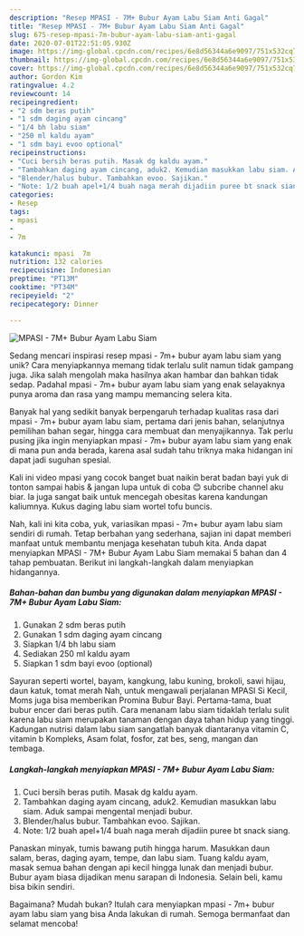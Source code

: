 ```yaml
---
description: "Resep MPASI - 7M+ Bubur Ayam Labu Siam Anti Gagal"
title: "Resep MPASI - 7M+ Bubur Ayam Labu Siam Anti Gagal"
slug: 675-resep-mpasi-7m-bubur-ayam-labu-siam-anti-gagal
date: 2020-07-01T22:51:05.930Z
image: https://img-global.cpcdn.com/recipes/6e8d56344a6e9097/751x532cq70/mpasi-7m-bubur-ayam-labu-siam-foto-resep-utama.jpg
thumbnail: https://img-global.cpcdn.com/recipes/6e8d56344a6e9097/751x532cq70/mpasi-7m-bubur-ayam-labu-siam-foto-resep-utama.jpg
cover: https://img-global.cpcdn.com/recipes/6e8d56344a6e9097/751x532cq70/mpasi-7m-bubur-ayam-labu-siam-foto-resep-utama.jpg
author: Gordon Kim
ratingvalue: 4.2
reviewcount: 14
recipeingredient:
- "2 sdm beras putih"
- "1 sdm daging ayam cincang"
- "1/4 bh labu siam"
- "250 ml kaldu ayam"
- "1 sdm bayi evoo optional"
recipeinstructions:
- "Cuci bersih beras putih. Masak dg kaldu ayam."
- "Tambahkan daging ayam cincang, aduk2. Kemudian masukkan labu siam. Aduk sampai mengental menjadi bubur."
- "Blender/halus bubur. Tambahkan evoo. Sajikan."
- "Note: 1/2 buah apel+1/4 buah naga merah dijadiin puree bt snack siang."
categories:
- Resep
tags:
- mpasi
- 
- 7m

katakunci: mpasi  7m 
nutrition: 132 calories
recipecuisine: Indonesian
preptime: "PT13M"
cooktime: "PT34M"
recipeyield: "2"
recipecategory: Dinner

---
```



![MPASI - 7M+ Bubur Ayam Labu Siam](https://img-global.cpcdn.com/recipes/6e8d56344a6e9097/751x532cq70/mpasi-7m-bubur-ayam-labu-siam-foto-resep-utama.jpg)

Sedang mencari inspirasi resep mpasi - 7m+ bubur ayam labu siam yang unik? Cara menyiapkannya memang tidak terlalu sulit namun tidak gampang juga. Jika salah mengolah maka hasilnya akan hambar dan bahkan tidak sedap. Padahal mpasi - 7m+ bubur ayam labu siam yang enak selayaknya punya aroma dan rasa yang mampu memancing selera kita.

Banyak hal yang sedikit banyak berpengaruh terhadap kualitas rasa dari mpasi - 7m+ bubur ayam labu siam, pertama dari jenis bahan, selanjutnya pemilihan bahan segar, hingga cara membuat dan menyajikannya. Tak perlu pusing jika ingin menyiapkan mpasi - 7m+ bubur ayam labu siam yang enak di mana pun anda berada, karena asal sudah tahu triknya maka hidangan ini dapat jadi suguhan spesial.

Kali ini video mpasi yang cocok banget buat naikin berat badan bayi yuk di tonton sampai habis &amp; jangan lupa untuk di coba 😊 subcribe channel aku biar. Ia juga sangat baik untuk mencegah obesitas karena kandungan kaliumnya. Kukus daging labu siam wortel tofu buncis.


Nah, kali ini kita coba, yuk, variasikan mpasi - 7m+ bubur ayam labu siam sendiri di rumah. Tetap berbahan yang sederhana, sajian ini dapat memberi manfaat untuk membantu menjaga kesehatan tubuh kita. Anda dapat menyiapkan MPASI - 7M+ Bubur Ayam Labu Siam memakai 5 bahan dan 4 tahap pembuatan. Berikut ini langkah-langkah dalam menyiapkan hidangannya.

<!--inarticleads1-->

##### Bahan-bahan dan bumbu yang digunakan dalam menyiapkan MPASI - 7M+ Bubur Ayam Labu Siam:

1. Gunakan 2 sdm beras putih
1. Gunakan 1 sdm daging ayam cincang
1. Siapkan 1/4 bh labu siam
1. Sediakan 250 ml kaldu ayam
1. Siapkan 1 sdm bayi evoo (optional)


Sayuran seperti wortel, bayam, kangkung, labu kuning, brokoli, sawi hijau, daun katuk, tomat merah Nah, untuk mengawali perjalanan MPASI Si Kecil, Moms juga bisa memberikan Promina Bubur Bayi. Pertama-tama, buat bubur encer dari beras putih. Cara menanam labu siam tidaklah terlalu sulit karena labu siam merupakan tanaman dengan daya tahan hidup yang tinggi. Kadungan nutrisi dalam labu siam sangatlah banyak diantaranya vitamin C, vitamin b Kompleks, Asam folat, fosfor, zat bes, seng, mangan dan tembaga. 

<!--inarticleads2-->

##### Langkah-langkah menyiapkan MPASI - 7M+ Bubur Ayam Labu Siam:

1. Cuci bersih beras putih. Masak dg kaldu ayam.
1. Tambahkan daging ayam cincang, aduk2. Kemudian masukkan labu siam. Aduk sampai mengental menjadi bubur.
1. Blender/halus bubur. Tambahkan evoo. Sajikan.
1. Note: 1/2 buah apel+1/4 buah naga merah dijadiin puree bt snack siang.


Panaskan minyak, tumis bawang putih hingga harum. Masukkan daun salam, beras, daging ayam, tempe, dan labu siam. Tuang kaldu ayam, masak semua bahan dengan api kecil hingga lunak dan menjadi bubur. Bubur ayam biasa dijadikan menu sarapan di Indonesia. Selain beli, kamu bisa bikin sendiri. 

Bagaimana? Mudah bukan? Itulah cara menyiapkan mpasi - 7m+ bubur ayam labu siam yang bisa Anda lakukan di rumah. Semoga bermanfaat dan selamat mencoba!
